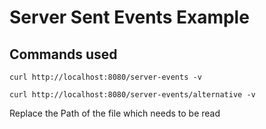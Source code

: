 # Server Sent Events Example

## Commands used
`curl http://localhost:8080/server-events -v`

`curl http://localhost:8080/server-events/alternative -v`

Replace the Path of the file which needs to be read